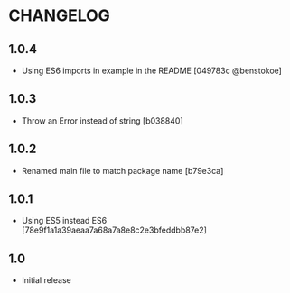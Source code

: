 # CHANGELOG

## 1.0.4

* Using ES6 imports in example in the README [049783c @benstokoe]

## 1.0.3

* Throw an Error instead of string [b038840]

## 1.0.2

* Renamed main file to match package name [b79e3ca]

## 1.0.1

* Using ES5 instead ES6 [78e9f1a1a39aeaa7a68a7a8e8c2e3bfeddbb87e2]

## 1.0

* Initial release
